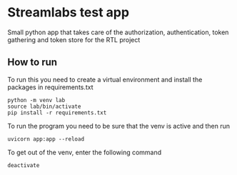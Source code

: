 # Streamlabs test app

Small python app that takes care of the authorization, authentication, token gathering and token store for the RTL
project

## How to run

To run this you need to create a virtual environment and install the packages in requirements.txt

```shell
python -m venv lab
source lab/bin/activate
pip install -r requirements.txt
```

To run the program you need to be sure that the venv is active and then run

```shell
uvicorn app:app --reload
```

To get out of the venv, enter the following command

```shell
deactivate
```